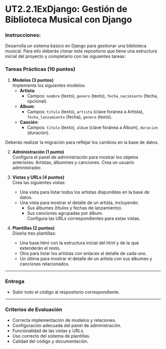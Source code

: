 # UT2.2.1ExDjango: Gestión de Biblioteca Musical con Django 

### **Instrucciones:**  
Desarrolla un sistema básico en Django para gestionar una biblioteca musical. Para ello deberás clonar este repositorio que tiene una estructura inicial del proyecto y completarlo con las siguientes tareas:

### **Tareas Prácticas (10 puntos)**  

1. **Modelos (3 puntos)**  
   Implementa los siguientes modelos:  
   - **Artista**: 
     - Campos: `nombre` (texto), `genero` (texto), `fecha_nacimiento` (fecha, opcional).  
   - **Álbum**: 
     - Campos: `titulo` (texto), `artista` (clave foránea a Artista), `fecha_lanzamiento` (fecha), `genero` (texto).  
   - **Canción**: 
     - Campos: `titulo` (texto), `album` (clave foránea a Álbum), `duracion` (duración).

  Deberás realizar la migración para reflejar los cambios en la base de datos.

2. **Administración (1 punto)**  
   Configura el panel de administración para mostrar los objetos anteriores: Artistas, álbumnes y canciones.  Crea un usuario administrador. 

3. **Vistas y URLs (4 puntos)**  
   Crea las siguientes vistas:  
   - Una vista para listar todos los artistas disponibles en la base de datos.  
   - Una vista para mostrar el detalle de un artista, incluyendo:  
     - Sus álbumes (títulos y fechas de lanzamiento).  
     - Sus canciones agrupadas por álbum.  
Configura las URLs correspondientes para estas vistas.  

4. **Plantillas (2 puntos)**  
   Diseña tres plantillas:
   - Una base.html con la estructura inicial del html y de la que extenderán el resto.
   - Otra para listar los artistas con enlaces al detalle de cada uno.  
   - Un última para mostrar el detalle de un artista con sus álbumes y canciones relacionados.  

---

### **Entrega**  
- Subir todo el código al respositorio correspondiente.  

---

### **Criterios de Evaluación**  
- Correcta implementación de modelos y relaciones.  
- Configuración adecuada del panel de administración.  
- Funcionalidad de las vistas y URLs.  
- Uso correcto del sistema de plantillas.  
- Calidad del código y documentación.

